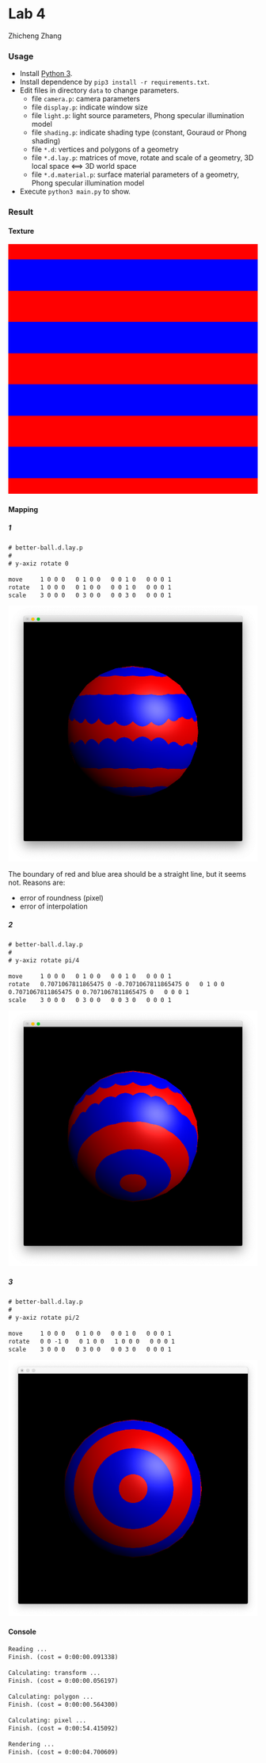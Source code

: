 # Lab 4

Zhicheng Zhang

### Usage

- Install [Python 3](https://www.python.org/).
- Install dependence by `pip3 install -r requirements.txt`.
- Edit files in directory `data` to change parameters.
  - file `camera.p`: camera parameters
  - file `display.p`: indicate window size
  - file `light.p`: light source parameters, Phong specular illumination model
  - file `shading.p`: indicate shading type (constant, Gouraud or Phong shading)
  - file `*.d`: vertices and polygons of a geometry
  - file `*.d.lay.p`: matrices of move, rotate and scale of a geometry, 3D local space <==> 3D world space
  - file `*.d.material.p`: surface material parameters of a geometry, Phong specular illumination model
- Execute `python3 main.py` to show.

### Result

#### Texture

![image-01](./image-01.png)

#### Mapping

##### 1

```
# better-ball.d.lay.p
#
# y-axiz rotate 0

move     1 0 0 0   0 1 0 0   0 0 1 0   0 0 0 1
rotate   1 0 0 0   0 1 0 0   0 0 1 0   0 0 0 1
scale    3 0 0 0   0 3 0 0   0 0 3 0   0 0 0 1
```

![image-02](./image-02.png)

The boundary of red and blue area should be a straight line, but it seems not. Reasons are:

- error of roundness (pixel)
- error of interpolation

##### 2

```
# better-ball.d.lay.p
#
# y-axiz rotate pi/4

move     1 0 0 0   0 1 0 0   0 0 1 0   0 0 0 1
rotate   0.7071067811865475 0 -0.7071067811865475 0   0 1 0 0   0.7071067811865475 0 0.7071067811865475 0   0 0 0 1
scale    3 0 0 0   0 3 0 0   0 0 3 0   0 0 0 1
```

![image-03](./image-03.png)

##### 3

```
# better-ball.d.lay.p
#
# y-axiz rotate pi/2

move     1 0 0 0   0 1 0 0   0 0 1 0   0 0 0 1
rotate   0 0 -1 0   0 1 0 0   1 0 0 0   0 0 0 1
scale    3 0 0 0   0 3 0 0   0 0 3 0   0 0 0 1
```

![image-04](./image-04.png)

#### Console

```
Reading ...
Finish. (cost = 0:00:00.091338)

Calculating: transform ...
Finish. (cost = 0:00:00.056197)

Calculating: polygon ...
Finish. (cost = 0:00:00.564300)

Calculating: pixel ...
Finish. (cost = 0:00:54.415092)

Rendering ...
Finish. (cost = 0:00:04.700609)
```